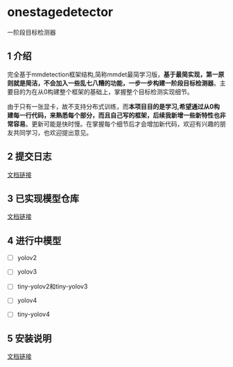 # onestagedetector
一阶段目标检测器

## 1 介绍

   完全基于mmdetection框架结构,简称mmdet最简学习版，**基于最简实现，第一原则就是简洁，不会加入一些乱七八糟的功能，一步一步构建一阶段目标检测器**。主要目的为在从0构建整个框架的基础上，掌握整个目标检测实现细节。 

   由于只有一张显卡，故不支持分布式训练，而**本项目目的是学习,希望通过从0构建每一行代码，来熟悉每个部分，而且自己写的框架，后续我新增一些新特性也非常容易**。更新可能是快时慢。在掌握每个细节后才会增加新代码，欢迎有兴趣的朋友共同学习，也欢迎提出意见。

## 2 提交日志
[文档链接](./docs/changelog.md)

## 3 已实现模型仓库
[文档链接](./docs/model_zoo.md)


## 4 进行中模型
-[ ] yolov2 
-[ ] yolov3 
-[ ] tiny-yolov2和tiny-yolov3 
-[ ] yolov4 
-[ ] tiny-yolov4 


## 5 安装说明
[文档链接](./docs/install.md)




